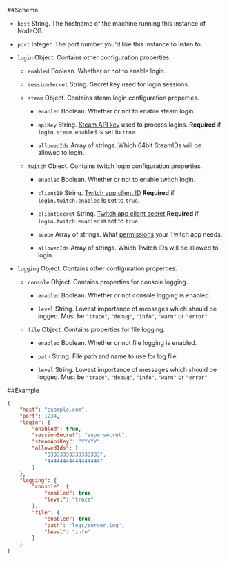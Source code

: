 ##Schema
- `host` String. The hostname of the machine running this instance of NodeCG.

- `port` Integer. The port number you'd like this instance to listen to.

- `login` Object. Contains other configuration properties.

    - `enabled` Boolean. Whether or not to enable login.

    - `sessionSecret` String. Secret key used for login sessions.

    - `steam` Object. Contains steam login configuration properties.

        - `enabled` Boolean. Whether or not to enable steam login.

        - `apiKey` String. [Steam API key](http://steamcommunity.com/dev/apikey) used to process logins. **Required** if `login.steam.enabled` is set to `true`.

        - `allowedIds` Array of strings. Which 64bit SteamIDs will be allowed to login.

    - `twitch` Object. Contains twitch login configuration properties.

        - `enabled` Boolean. Whether or not to enable twitch login.

        - `clientID` String. [Twitch app client ID](http://www.twitch.tv/kraken/oauth2/clients/new) **Required** if `login.twitch.enabled` is set to `true`.

        - `clientSecret` String. [Twitch app client secret](http://www.twitch.tv/kraken/oauth2/clients/new) **Required** if `login.twitch.enabled` is set to `true`.

        - `scope` Array of strings. What [permissions](https://github.com/justintv/Twitch-API/blob/master/authentication.md#scope) your Twitch app needs.

        - `allowedIds` Array of strings. Which Twitch IDs will be allowed to login.

- `logging` Object. Contains other configuration properties.

    - `console` Object. Contains properties for console logging.

        - `enabled` Boolean. Whether or not console logging is enabled.

        - `level` String. Lowest importance of messages which should be logged. Must be `"trace"`, `"debug"`, `"info"`, `"warn"` or `"error"`

    - `file` Object. Contains properties for file logging.

        - `enabled` Boolean. Whether or not file logging is enabled.

        - `path` String. File path and name to use for log file.

        - `level` String. Lowest importance of messages which should be logged. Must be `"trace"`, `"debug"`, `"info"`, `"warn"` or `"error"`

##Example
```json
{
    "host": "example.com",
    "port": 1234,
    "login": {
        "enabled": true,
        "sessionSecret": "supersecret",
        "steamApiKey": "YYYYY",
        "allowedIds": [
            "33333333333333333",
            "44444444444444444"
        ]
    },
    "logging": {
        "console": {
            "enabled": true,
            "level": "trace"
        },
        "file": {
            "enabled": true,
            "path": "logs/server.log",
            "level": "info"
        }
    }
}
```
